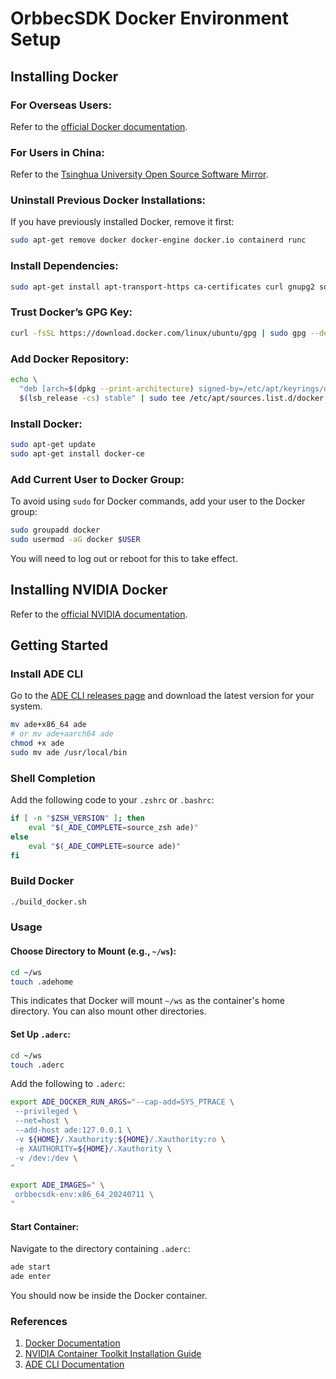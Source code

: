 # OrbbecSDK Docker Environment Setup

## Installing Docker

### For Overseas Users:

Refer to the [official Docker documentation](https://docs.docker.com/engine/install/ubuntu/).

### For Users in China:

Refer to the [Tsinghua University Open Source Software Mirror](https://mirrors.tuna.tsinghua.edu.cn/help/docker-ce/).

### Uninstall Previous Docker Installations:

If you have previously installed Docker, remove it first:

```bash
sudo apt-get remove docker docker-engine docker.io containerd runc
```

### Install Dependencies:

```bash
sudo apt-get install apt-transport-https ca-certificates curl gnupg2 software-properties-common
```

### Trust Docker’s GPG Key:

```bash
curl -fsSL https://download.docker.com/linux/ubuntu/gpg | sudo gpg --dearmor -o /etc/apt/keyrings/docker.gpg
```

### Add Docker Repository:

```bash
echo \
  "deb [arch=$(dpkg --print-architecture) signed-by=/etc/apt/keyrings/docker.gpg] https://mirrors.tuna.tsinghua.edu.cn/docker-ce/linux/ubuntu \
  $(lsb_release -cs) stable" | sudo tee /etc/apt/sources.list.d/docker.list > /dev/null
```

### Install Docker:

```bash
sudo apt-get update
sudo apt-get install docker-ce
```

### Add Current User to Docker Group:

To avoid using `sudo` for Docker commands, add your user to the Docker group:

```bash
sudo groupadd docker
sudo usermod -aG docker $USER
```

You will need to log out or reboot for this to take effect.

## Installing NVIDIA Docker

Refer to
the [official NVIDIA documentation](https://docs.nvidia.com/datacenter/cloud-native/container-toolkit/install-guide.html#docker).

## Getting Started

### Install ADE CLI

Go to the [ADE CLI releases page](https://gitlab.com/ApexAI/ade-cli/-/releases) and download the latest version for your
system.

```bash
mv ade+x86_64 ade
# or mv ade+aarch64 ade
chmod +x ade
sudo mv ade /usr/local/bin
```

### Shell Completion

Add the following code to your `.zshrc` or `.bashrc`:

```bash
if [ -n "$ZSH_VERSION" ]; then
    eval "$(_ADE_COMPLETE=source_zsh ade)"
else
    eval "$(_ADE_COMPLETE=source ade)"
fi
```

### Build Docker

```bash
./build_docker.sh
```

### Usage

#### Choose Directory to Mount (e.g., `~/ws`):

```bash
cd ~/ws
touch .adehome
```

This indicates that Docker will mount `~/ws` as the container's home directory. You can also mount other directories.

#### Set Up `.aderc`:

```bash
cd ~/ws
touch .aderc
```

Add the following to `.aderc`:

```bash
export ADE_DOCKER_RUN_ARGS="--cap-add=SYS_PTRACE \
 --privileged \
 --net=host \
 --add-host ade:127.0.0.1 \
 -v ${HOME}/.Xauthority:${HOME}/.Xauthority:ro \
 -e XAUTHORITY=${HOME}/.Xauthority \
 -v /dev:/dev \
"

export ADE_IMAGES=" \
 orbbecsdk-env:x86_64_20240711 \
"
```

#### Start Container:

Navigate to the directory containing `.aderc`:

```bash
ade start
ade enter
```

You should now be inside the Docker container.

### References

1. [Docker Documentation](https://docs.docker.com/engine/install/ubuntu/)
2. [NVIDIA Container Toolkit Installation Guide](https://docs.nvidia.com/datacenter/cloud-native/container-toolkit/latest/install-guide.html)
3. [ADE CLI Documentation](https://ade-cli.readthedocs.io/en/latest/)
